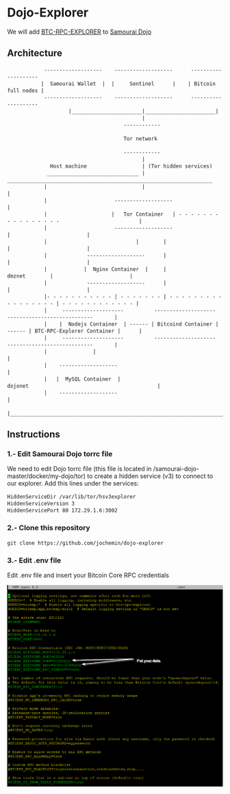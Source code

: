 # Dojo-Explorer
We will add [BTC-RPC-EXPLORER](https://github.com/janoside/btc-rpc-explorer "BTC-RPC-EXPLORER") to [Samourai Dojo](https://github.com/Samourai-Wallet/samourai-dojo "Samourai Dojo")

## Architecture ##


                -------------------    -------------------      --------------------
               |  Samourai Wallet  |  |     Sentinel      |    | Bitcoin full nodes |
                -------------------    -------------------      --------------------
                        |_______________________|_______________________|
                                                |
                                          ------------

                                          Tor network

                                          ------------
                                                |
                  Host machine                  | (Tor hidden services)
                 ______________________________ | ___________________________________________________________________
                |                               |                                                                    |
                |                      -------------------                                                           |
                |                     |   Tor Container   | - - - - - - - - - - - - - - - -                          |
                |                      -------------------                                 |                         |
                |                             |        |                                   |                         |
                |             -------------------      |                                   |                         |
                |            |  Nginx Container  |     |                     dmznet        |                         |
                |             -------------------      |                                   |                         |
                |- - - - - - - - - - - | - - - - - - - | - - - - - - - - - - - - - - - - - | - - - - - - - - - - - - |
                |     --------------------          --------------------          ----------------------------       |
                |    |  Nodejs Container  | ------ | Bitcoind Container | ------ | BTC-RPC-Explorer Container |      |
                |     --------------------          --------------------          ----------------------------       |
                |               |                                                                                    |
                |    -------------------                                                                             |
                |   |  MySQL Container  |                           dojonet                                          |
                |    -------------------                                                                             |
                |____________________________________________________________________________________________________|


## Instructions

### 1.- Edit Samourai Dojo torrc file ###

We need to edit Dojo torrc file (this file is located in /samourai-dojo-master/docker/my-dojo/tor)  to create a hidden service (v3) to connect to our explorer. Add this lines under the services:

```
HiddenServiceDir /var/lib/tor/hsv3explorer
HiddenServiceVersion 3
HiddenServicePort 80 172.29.1.6:3002
```

### 2.- Clone this repository  ###
```
git clone https://github.com/jochemin/dojo-explorer
```

### 3.- Edit .env file ###

Edit .env file and insert your Bitcoin Core RPC credentials
<p align="center">
  <img src="img/env_file.png?raw=true" alt=".env file"/>
</p>



